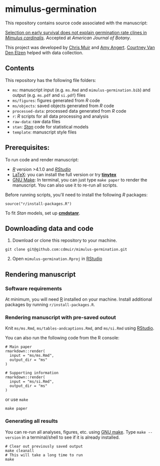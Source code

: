 # mimulus-germination

This repository contains source code associated with the manuscript:

[Selection on early survival does not explain germination rate clines in *Mimulus cardinalis*](https://doi.org/10.1002/ajb2.XXXXX). Accepted at *American Journal of Botany*.

This project was developed by [Chris Muir](https://cdmuir.netlify.app) and [Amy Angert](https://www.botany.ubc.ca/people/amy-angert/). [Courtney Van Den Elzen](https://www.colorado.edu/lab/emery/courtney-van-den-elzen) helped with data collection.

## Contents

This repository has the following file folders:

- `ms`: manuscript input (e.g. `ms.Rmd` and `mimulus-germination.bib`) and output (e.g. `ms.pdf` and `si.pdf`) files
- `ms/figures`: figures generated from *R* code
- `ms/objects`: saved objects generated from *R* code
- `processed-data`: processed data generated from *R* code
- `r`: *R* scripts for all data processing and analysis
- `raw-data`: raw data files
- `stan`: [*Stan*](https://mc-stan.org) code for statistical models
- `template`: manuscript style files

## Prerequisites:

To run code and render manuscript:

- [*R*](https://cran.r-project.org/) version >4.1.0 and [*RStudio*](https://www.rstudio.com/)
- [LaTeX](https://www.latex-project.org/): you can install the full version or try [**tinytex**](https://yihui.org/tinytex/)
- [GNU Make](https://www.gnu.org/software/make/): In terminal, you can just type `make paper` to render the manuscript. You can also use it to re-run all scripts.

Before running scripts, you'll need to install the following *R* packages:

```
source("r/install-packages.R")
```

To fit *Stan* models, set up [**cmdstanr**](https://mc-stan.org/cmdstanr/).

## Downloading data and code 

1. Download or clone this repository to your machine.

```
git clone git@github.com:cdmuir/mimulus-germination.git
```

2. Open `mimulus-germination.Rproj` in [RStudio](https://www.rstudio.com/)

## Rendering manuscript

### Software requirements

At minimum, you will need [R](https://cran.r-project.org/) installed on your machine. Install additional packages by running `r/install-packages.R`.

### Rendering manuscript with pre-saved outout

Knit `ms/ms.Rmd`, `ms/tables-andcaptions.Rmd`, and `ms/si.Rmd` using [RStudio](https://www.rstudio.com/).

You can also run the following code from the R console:

```{r}
# Main paper
rmarkdown::render(
  input = "ms/ms.Rmd",
  output_dir = "ms"
)

# Supporting information
rmarkdown::render(
  input = "ms/si.Rmd",
  output_dir = "ms"
)
```

or use `make`

```
make paper
```

### Generating all results

You can re-run all analyses, figures, etc. using [GNU make](https://www.gnu.org/software/make/). Type `make --version` in a terminal/shell to see if it is already installed.

```
# Clear out previously saved output
make cleanall
# This will take a long time to run
make
```
